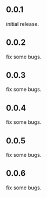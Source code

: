## 0.0.1
initial release.

## 0.0.2
fix some bugs.

## 0.0.3
fix some bugs.

## 0.0.4
fix some bugs.

## 0.0.5
fix some bugs.

## 0.0.6
fix some bugs.
